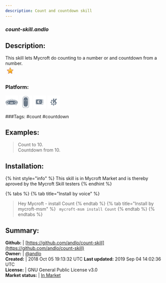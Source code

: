 ```yaml
---
description: Count and countdown skill
---
```


### _count-skill.andlo_  
## Description:  
This skill lets Mycroft do counting to a number or and countdown from a number.  
![](../.gitbook/assets/star.png)  
### Platform:  
 ![Mark I](../.gitbook/assets/mark-1-icon.png)  ![Mark II](../.gitbook/assets/mark-2-icon.png)  ![Picroft](../.gitbook/assets/picroft-icon.png)  ![plasmoid](../.gitbook/assets/kde.png)   
  
###Tags: \#count \#countdown   
## Examples:  
> Count to 10.  
> Countdown from 10.  
  
## Installation:  
{% hint style="info" %}
This skill is in Mycroft Market and is thereby aproved by the Mycroft Skill testers
{% endhint %}
    
{% tabs %}
{% tab title="Install by voice" %}
> Hey Mycroft - install Count
{% endtab %}
  {% tab title="Install by mycroft-msm" %}
``` mycroft-msm install Count```
{% endtab %}
  {% endtabs %}
    
## Summary:  
**Github:** | [https://github.com/andlo/count-skill](https://github.com/andlo/count-skill)  
**Owner:** | [@andlo](https://github.com/andlo)  
**Created:** | 2018 Oct 05 19:13:32 UTC  **Last updated:** 2019 Sep 04 14:02:36 UTC  
**License:** | GNU General Public License v3.0  
**Market status:** | [In Market](https://market.mycroft.ai/skill/count)  

